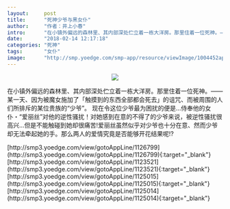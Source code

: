 ```yaml
---
layout:     post
title:      "死神少爷与黑女仆"
author:     "作者：井上小春"
intro:      "在小镇外偏远的森林里、其内部深处伫立着一栋大洋房。那里住着一位死神。——某一天、因为被魔女施加了「触摸到的东西全部都会死去」的诅咒、而被周围的人们所排斥的某位贵族的“少爷”。 现在令这位少爷最为困扰的便是…侍奉他的女仆・“爱丽丝”对他的逆性骚扰！对她感到在意的不得了的少爷来说，被逆性骚扰很高兴…但是不能触碰到她却很痛苦!爱丽丝虽然似乎对少爷也十分在意、然而少爷却无法牵起她的手。那么两人的爱情究竟是否能够开花结果呢!?"
date:       "2018-02-14 12:17:18"
categories: "死神"
tags:       "女仆"
image:      "http://smp.yoedge.com/smp-app/resource/viewImage/1004452appline.png"
---
```

<div style="text-align: center">
<p><img src="http://smp.yoedge.com/smp-app/resource/viewImage/1004452appline.png"/></p>
</div>
<p class="post-meta">
<span>在小镇外偏远的森林里、其内部深处伫立着一栋大洋房。那里住着一位死神。——某一天、因为被魔女施加了「触摸到的东西全部都会死去」的诅咒、而被周围的人们所排斥的某位贵族的“少爷”。 现在令这位少爷最为困扰的便是…侍奉他的女仆・“爱丽丝”对他的逆性骚扰！对她感到在意的不得了的少爷来说，被逆性骚扰很高兴…但是不能触碰到她却很痛苦!爱丽丝虽然似乎对少爷也十分在意、然而少爷却无法牵起她的手。那么两人的爱情究竟是否能够开花结果呢!?</span>
</p>
[http://smp3.yoedge.com/view/gotoAppLine/1126799](http://smp3.yoedge.com/view/gotoAppLine/1126799){:target="_blank"}
[http://smp3.yoedge.com/view/gotoAppLine/1123521](http://smp3.yoedge.com/view/gotoAppLine/1123521){:target="_blank"}
[http://smp3.yoedge.com/view/gotoAppLine/1125015](http://smp3.yoedge.com/view/gotoAppLine/1125015){:target="_blank"}
[http://smp3.yoedge.com/view/gotoAppLine/1125014](http://smp3.yoedge.com/view/gotoAppLine/1125014){:target="_blank"}


